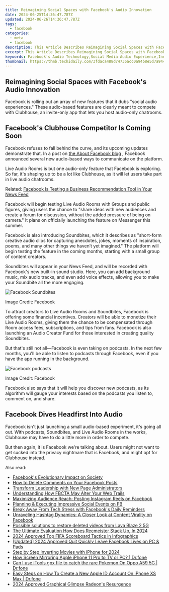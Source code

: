 ```yaml
---
title: Reimagining Social Spaces with Facebook's Audio Innovation
date: 2024-06-25T14:36:47.787Z
updated: 2024-06-26T14:36:47.787Z
tags:
  - facebook
categories:
  - meta
  - facebook
description: This Article Describes Reimagining Social Spaces with Facebook's Audio Innovation
excerpt: This Article Describes Reimagining Social Spaces with Facebook's Audio Innovation
keywords: Facebook's Audio Technology,Social Media Audio Experience,Innovative Social Spaces via Technology,Reimagining Community Interaction,Facebook Audio Innovation Insights,Auditory Social Networking Trends,Enhancing Online Social Spaces
thumbnail: https://thmb.techidaily.com/3fdaca488d74735acc0a94b8e5d7a94444c107a2d9f4a5ecb937f59cae54b660.jpg
---
```


## Reimagining Social Spaces with Facebook's Audio Innovation

 Facebook is rolling out an array of new features that it dubs "social audio experiences." These audio-based features are clearly meant to compete with Clubhouse, an invite-only app that lets you host audio-only chatrooms.

## Facebook's Clubhouse Competitor Is Coming Soon

 Facebook refuses to fall behind the curve, and its upcoming updates demonstrate that. In a post on [the About Facebook blog](https://about.fb.com/news/2021/04/bringing-social-audio-experiences-to-facebook/) , Facebook announced several new audio-based ways to communicate on the platform.

 Live Audio Rooms is but one audio-only feature that Facebook is exploring. So far, it's shaping up to be a lot like Clubhouse, as it will let users take part in live audio chatrooms.

 Related: [Facebook Is Testing a Business Recommendation Tool in Your News Feed](https://www.makeuseof.com/facebook-testing-business-recommendation-tool-news-feed/)

 Facebook will begin testing Live Audio Rooms with Groups and public figures, giving users the chance to "share ideas with new audiences and create a forum for discussion, without the added pressure of being on camera." It plans on officially launching the feature on Messenger this summer.

 Facebook is also introducing Soundbites, which it describes as "short-form creative audio clips for capturing anecdotes, jokes, moments of inspiration, poems, and many other things we haven’t yet imagined." The platform will begin testing the feature in the coming months, starting with a small group of content creators.

 Soundbites will appear in your News Feed, and will be recorded with Facebook's new built-in sound studio. Here, you can add background music, mix audio tracks, and even add voice effects, allowing you to make your Soundbite all the more engaging.

![Facebook Soundbites](https://static1.makeuseofimages.com/wordpress/wp-content/uploads/2021/04/facebook-audio-soundbites.png)

Image Credit: Facebook

 To attract creators to Live Audio Rooms and Soundbites, Facebook is offering some financial incentives. Creators will be able to monetize their Live Audio Rooms, giving them the chance to be compensated through Room access fees, subscriptions, and tips from fans. Facebook is also launching an Audio Creator Fund for those interested in creating quality Soundbites.

 But that's still not all—Facebook is even taking on podcasts. In the next few months, you'll be able to listen to podcasts through Facebook, even if you have the app running in the background.

![Facebook podcasts](https://static1.makeuseofimages.com/wordpress/wp-content/uploads/2021/04/facebook-podcasts-feature.png)

Image Credit: Facebook

 Facebook also says that it will help you discover new podcasts, as its algorithm will gauge your interests based on the podcasts you listen to, comment on, and share.

## Facebook Dives Headfirst Into Audio

 Facebook isn't just launching a small audio-based experiment, it's going all out. With podcasts, Soundbites, and Live Audio Rooms in the works, Clubhouse may have to do a little more in order to compete.

 But then again, it is Facebook we're talking about. Users might not want to get sucked into the privacy nightmare that is Facebook, and might opt for Clubhouse instead.


<ins class="adsbygoogle"
     style="display:block"
     data-ad-format="autorelaxed"
     data-ad-client="ca-pub-7571918770474297"
     data-ad-slot="1223367746"></ins>



<ins class="adsbygoogle"
     style="display:block"
     data-ad-client="ca-pub-7571918770474297"
     data-ad-slot="8358498916"
     data-ad-format="auto"
     data-full-width-responsive="true"></ins>

<span class="atpl-alsoreadstyle">Also read:</span>
<div><ul>
<li><a href="https://facebook.techidaily.com/facebooks-evolutionary-impact-on-society/"><u>Facebook's Evolutionary Impact on Society</u></a></li>
<li><a href="https://facebook.techidaily.com/how-to-delete-comments-on-your-facebook-posts/"><u>How to Delete Comments on Your Facebook Posts</u></a></li>
<li><a href="https://facebook.techidaily.com/transform-leadership-with-new-page-administrators/"><u>Transform Leadership with New Page Administrators</u></a></li>
<li><a href="https://facebook.techidaily.com/understanding-how-fbcta-may-alter-your-web-trails/"><u>Understanding How FBCTA May Alter Your Web Trails</u></a></li>
<li><a href="https://facebook.techidaily.com/maximizing-audience-reach-posting-instagram-reels-on-facebook/"><u>Maximizing Audience Reach: Posting Instagram Reels on Facebook</u></a></li>
<li><a href="https://facebook.techidaily.com/planning-and-executing-impressive-social-events-on-fb/"><u>Planning & Executing Impressive Social Events on FB</u></a></li>
<li><a href="https://facebook.techidaily.com/break-away-from-tech-stress-with-facebooks-daily-reminders/"><u>Break Away From Tech Stress with Facebook's Daily Reminders</u></a></li>
<li><a href="https://facebook.techidaily.com/unraveling-hashtag-dynamics-a-closer-look-at-content-virality-on-facebook/"><u>Unraveling Hashtag Dynamics: A Closer Look at Content Virality on Facebook</u></a></li>
<li><a href="https://review-topics.techidaily.com/possible-solutions-to-restore-deleted-videos-from-lava-blaze-2-5g-by-fonelab-android-recover-video/"><u>Possible solutions to restore deleted videos from Lava Blaze 2 5G</u></a></li>
<li><a href="https://on-screen-recording.techidaily.com/the-ultimate-evaluation-how-does-recmeister-stack-up-in-2024/"><u>The Ultimate Evaluation  How Does Recmeister Stack Up, In 2024</u></a></li>
<li><a href="https://youtube-webster.techidaily.com/approved-top-fifa-scoreboard-tactics-in-infographics/"><u>2024 Approved  Top FIFA Scoreboard Tactics in Infographics</u></a></li>
<li><a href="https://facebook-video-recording.techidaily.com/updated-2024-approved-quit-quickly-leave-facebook-lives-on-pc-and-pads/"><u>[Updated] 2024 Approved  Quit Quickly  Leave Facebook Lives on PC & Pads</u></a></li>
<li><a href="https://extra-skills.techidaily.com/step-by-step-inverting-movies-with-iphone-for-2024/"><u>Step by Step  Inverting Movies with iPhone for 2024</u></a></li>
<li><a href="https://screen-mirror.techidaily.com/how-screen-mirroring-apple-iphone-11-pro-to-tv-or-pc-drfone-by-drfone-ios/"><u>How Screen Mirroring Apple iPhone 11 Pro to TV or PC? | Dr.fone</u></a></li>
<li><a href="https://android-pokemon-go.techidaily.com/can-i-use-itools-gpx-file-to-catch-the-rare-pokemon-on-oppo-a59-5g-drfone-by-drfone-virtual-android/"><u>Can I use iTools gpx file to catch the rare Pokemon On Oppo A59 5G | Dr.fone</u></a></li>
<li><a href="https://iphone-unlock.techidaily.com/easy-steps-on-how-to-create-a-new-apple-id-account-on-iphone-xs-max-drfone-by-drfone-ios/"><u>Easy Steps on How To Create a New Apple ID Account On iPhone XS Max | Dr.fone</u></a></li>
<li><a href="https://screen-mirroring-recording.techidaily.com/2024-approved-graphical-glimpse-radeons-resurgence/"><u>2024 Approved  Graphical Glimpse  Radeon's Resurgence</u></a></li>
</ul></div>
